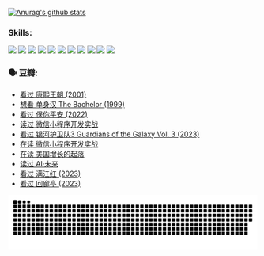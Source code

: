 
[![Anurag's github stats](https://github-readme-stats.vercel.app/api?username=w940853815)](https://github.com/anuraghazra/github-readme-stats)

### Skills:

<code><img height="32" src="https://cdn.jsdelivr.net/npm/simple-icons@v5/icons/python.svg"></code>
<code><img height="32" src="https://cdn.jsdelivr.net/npm/simple-icons@v5/icons/javascript.svg"></code>
<code><img height="32" src="https://cdn.jsdelivr.net/npm/simple-icons@v5/icons/django.svg"></code>
<code><img height="32" src="https://cdn.jsdelivr.net/npm/simple-icons@v5/icons/flask.svg"></code>
<code><img height="32" src="https://cdn.jsdelivr.net/npm/simple-icons@v5/icons/vuetify.svg"></code>
<code><img height="32" src="https://cdn.jsdelivr.net/npm/simple-icons@v5/icons/git.svg"></code>
<code><img height="32" src="https://cdn.jsdelivr.net/npm/simple-icons@v5/icons/docker.svg"></code>
<code><img height="32" src="https://cdn.jsdelivr.net/npm/simple-icons@v5/icons/postgresql.svg"></code>
<code><img height="32" src="https://cdn.jsdelivr.net/npm/simple-icons@v5/icons/elasticsearch.svg"></code>
<code><img height="32" src="https://cdn.jsdelivr.net/npm/simple-icons@v5/icons/macos.svg"></code>
<code><img height="32" src="https://cdn.jsdelivr.net/npm/simple-icons@v5/icons/linux.svg"></code>

### 🗣 豆瓣:

<!-- DOUBAN-ACTIVITIES:START -->
- [看过 康熙王朝‎ (2001)](https://www.douban.com/people/136069238/status/4254396418/?_i=85470526)
- [想看 单身汉 The Bachelor‎ (1999)](https://www.douban.com/people/136069238/status/4250318861/?_i=85470526)
- [看过 保你平安‎ (2022)](https://www.douban.com/people/136069238/status/4239139510/?_i=85470526)
- [读过 微信小程序开发实战](https://www.douban.com/people/136069238/status/4237321528/?_i=85470526)
- [看过 银河护卫队3 Guardians of the Galaxy Vol. 3‎ (2023)](https://www.douban.com/people/136069238/status/4236631849/?_i=85470526)
- [在读 微信小程序开发实战](https://www.douban.com/people/136069238/status/4230177692/?_i=85470526)
- [在读 美国增长的起落](https://www.douban.com/people/136069238/status/4220055912/?_i=85470526)
- [读过 AI·未来](https://www.douban.com/people/136069238/status/4220054171/?_i=85470526)
- [看过 满江红‎ (2023)](https://www.douban.com/people/136069238/status/4219146433/?_i=85470526)
- [看过 回廊亭‎ (2023)](https://www.douban.com/people/136069238/status/4215992758/?_i=85470526)
<!-- DOUBAN-ACTIVITIES:END -->


![Snake animation](https://raw.githubusercontent.com/w940853815/w940853815/output/github-contribution-grid-snake.svg)

<!--
**w940853815/w940853815** is a ✨ _special_ ✨ repository because its `README.md` (this file) appears on your GitHub profile.

Here are some ideas to get you started:

- 🔭 I’m currently working on ...
- 🌱 I’m currently learning ...
- 👯 I’m looking to collaborate on ...
- 🤔 I’m looking for help with ...
- 💬 Ask me about ...
- 📫 How to reach me: ...
- 😄 Pronouns: ...
- ⚡ Fun fact: ...
-->
